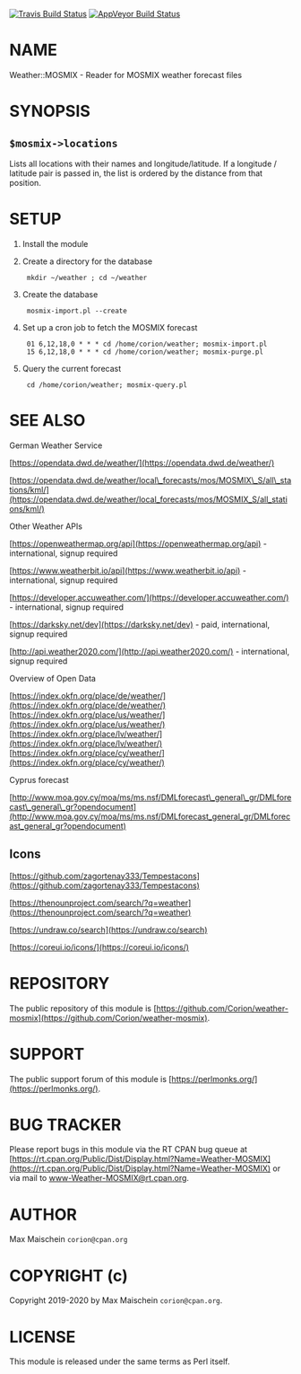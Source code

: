 [//]: # "This file is generated from the documentation in lib/Weather/MOSMIX.pm."
[//]: # "Please edit that file instead."

[![Travis Build Status](https://travis-ci.org/Corion/Weather-MOSMIX.svg?branch=master)](https://travis-ci.org/Corion/Weather-MOSMIX)
[![AppVeyor Build Status](https://ci.appveyor.com/api/projects/status/github/Corion/Weather-MOSMIX?branch=master&svg=true)](https://ci.appveyor.com/project/Corion/Weather-MOSMIX)

# NAME

Weather::MOSMIX - Reader for MOSMIX weather forecast files

# SYNOPSIS

## `$mosmix->locations`

Lists all locations with their names and longitude/latitude. If a longitude
/ latitude pair is passed in, the list is ordered by the distance from
that position.

# SETUP

1. Install the module
2. Create a directory for the database

        mkdir ~/weather ; cd ~/weather

3. Create the database

        mosmix-import.pl --create

4. Set up a cron job to fetch the MOSMIX forecast

        01 6,12,18,0 * * * cd /home/corion/weather; mosmix-import.pl
        15 6,12,18,0 * * * cd /home/corion/weather; mosmix-purge.pl

5. Query the current forecast

        cd /home/corion/weather; mosmix-query.pl

# SEE ALSO

German Weather Service

[https://opendata.dwd.de/weather/](https://opendata.dwd.de/weather/)

[https://opendata.dwd.de/weather/local\_forecasts/mos/MOSMIX\_S/all\_stations/kml/](https://opendata.dwd.de/weather/local_forecasts/mos/MOSMIX_S/all_stations/kml/)

Other Weather APIs

[https://openweathermap.org/api](https://openweathermap.org/api) - international, signup required

[https://www.weatherbit.io/api](https://www.weatherbit.io/api) - international, signup required

[https://developer.accuweather.com/](https://developer.accuweather.com/) - international, signup required

[https://darksky.net/dev](https://darksky.net/dev) - paid, international, signup required

[http://api.weather2020.com/](http://api.weather2020.com/) - international, signup required

Overview of Open Data

[https://index.okfn.org/place/de/weather/](https://index.okfn.org/place/de/weather/)
[https://index.okfn.org/place/us/weather/](https://index.okfn.org/place/us/weather/)
[https://index.okfn.org/place/lv/weather/](https://index.okfn.org/place/lv/weather/)
[https://index.okfn.org/place/cy/weather/](https://index.okfn.org/place/cy/weather/)

Cyprus forecast

[http://www.moa.gov.cy/moa/ms/ms.nsf/DMLforecast\_general\_gr/DMLforecast\_general\_gr?opendocument](http://www.moa.gov.cy/moa/ms/ms.nsf/DMLforecast_general_gr/DMLforecast_general_gr?opendocument)

## Icons

[https://github.com/zagortenay333/Tempestacons](https://github.com/zagortenay333/Tempestacons)

[https://thenounproject.com/search/?q=weather](https://thenounproject.com/search/?q=weather)

[https://undraw.co/search](https://undraw.co/search)

[https://coreui.io/icons/](https://coreui.io/icons/)

# REPOSITORY

The public repository of this module is
[https://github.com/Corion/weather-mosmix](https://github.com/Corion/weather-mosmix).

# SUPPORT

The public support forum of this module is [https://perlmonks.org/](https://perlmonks.org/).

# BUG TRACKER

Please report bugs in this module via the RT CPAN bug queue at
[https://rt.cpan.org/Public/Dist/Display.html?Name=Weather-MOSMIX](https://rt.cpan.org/Public/Dist/Display.html?Name=Weather-MOSMIX)
or via mail to [www-Weather-MOSMIX@rt.cpan.org](mailto:Weather-MOSMIX@rt.cpan.org).

# AUTHOR

Max Maischein `corion@cpan.org`

# COPYRIGHT (c)

Copyright 2019-2020 by Max Maischein `corion@cpan.org`.

# LICENSE

This module is released under the same terms as Perl itself.
